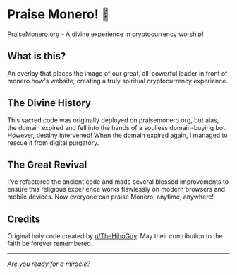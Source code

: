 # Praise Monero! 🙌

[PraiseMonero.org](https://praisemonero.org/) - A divine experience in cryptocurrency worship!

## What is this?
An overlay that places the image of our great, all-powerful leader in front of monero.how's website, creating a truly spiritual cryptocurrency experience.

## The Divine History
This sacred code was originally deployed on praisemonero.org, but alas, the domain expired and fell into the hands of a soulless domain-buying bot. However, destiny intervened! When the domain expired again, I managed to rescue it from digital purgatory. 

## The Great Revival
I've refactored the ancient code and made several blessed improvements to ensure this religious experience works flawlessly on modern browsers and mobile devices. Now everyone can praise Monero, anytime, anywhere!

## Credits
Original holy code created by [u/TheHihoGuy](https://www.reddit.com/r/Monero/comments/5rve3c/are_you_ready_for_a_miracle/). May their contribution to the faith be forever remembered.

---
*Are you ready for a miracle?*